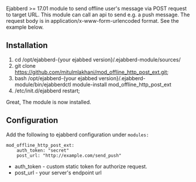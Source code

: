 Ejabberd >= 17.01 module to send offline user's message via POST request to target URL.
This module can call an api to send e.g. a push message. 
The request body is in application/x-www-form-urlencoded format. See the example below.


Installation
------------

1. cd /opt/ejabberd-{your ejabbed version}/.ejabberd-module/sources/
2. git clone https://github.com/mitulmlakhani/mod_offline_http_post_ext.git;
3. bash /opt/ejabberd-{your ejabbed version}/.ejabberd-module/bin/ejabberdctl module-install mod_offline_http_post_ext
4. /etc/init.d/ejabberd restart;

Great, The module is now installed.

Configuration
-------------

Add the following to ejabberd configuration under `modules:`

```
mod_offline_http_post_ext:
    auth_token: "secret"
    post_url: "http://example.com/send_push"
```

-    auth_token - custom static token for authorize request.
-    post_url - your server's endpoint url

